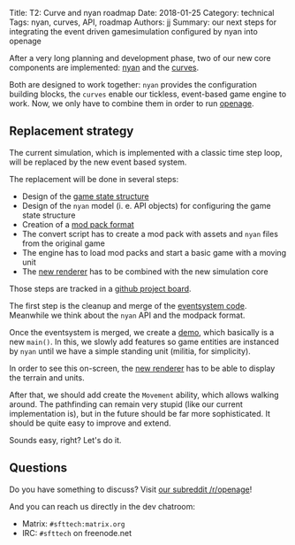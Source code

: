 Title: T2: Curve and nyan roadmap
Date: 2018-01-25
Category: technical
Tags: nyan, curves, API, roadmap
Authors: jj
Summary: our next steps for integrating the event driven gamesimulation configured by nyan into openage

After a very long planning and development phase,
two of our new core components are implemented:
[nyan](https://github.com/SFTtech/nyan) and
the [curves]({filename}/technical/T0001-curves_introduction.md).

Both are designed to work together:
`nyan` provides the configuration building blocks,
the `curves` enable our tickless, event-based game engine to work.
Now, we only have to combine them in order
to run [openage](https://github.com/SFTtech/openage).


## Replacement strategy

The current simulation, which is implemented with a classic time step loop,
will be replaced by the new event based system.

The replacement will be done in several steps:

* Design of the [game state structure](https://github.com/SFTtech/openage/issues/964)
* Design of the `nyan` model (i. e. API objects) for configuring the game state structure
* Creation of a [mod pack format](https://github.com/SFTtech/openage/issues/632)
* The convert script has to create a mod pack with assets and `nyan` files from the original game
* The engine has to load mod packs and start a basic game with a moving unit
* The [new renderer](https://github.com/SFTtech/openage/pull/850) has to be combined with the new simulation core

Those steps are tracked in a [github project board](https://github.com/SFTtech/openage/projects/14).

The first step is the cleanup and merge of the [eventsystem code](https://github.com/SFTtech/openage/pull/744).
Meanwhile we think about the `nyan` API and the modpack format.

Once the eventsystem is merged, we create a [demo](https://github.com/SFTtech/openage/blob/master/doc/code/testing.md#demos),
which basically is a new `main()`.
In this, we slowly add features so game entities are instanced by `nyan`
until we have a simple standing unit (militia, for simplicity).

In order to see this on-screen, the [new renderer](https://github.com/SFTtech/openage/pull/850) has to be able to display the terrain and units.

After that, we should add create the `Movement` ability, which allows walking around.
The pathfinding can remain very stupid (like our current implementation is),
but in the future should be far more sophisticated.
It should be quite easy to improve and extend.

Sounds easy, right? Let's do it.


## Questions

Do you have something to discuss? Visit [our subreddit /r/openage](https://reddit.com/r/openage)!

And you can reach us directly in the dev chatroom:

* Matrix: `#sfttech:matrix.org`
* IRC: `#sfttech` on freenode.net
